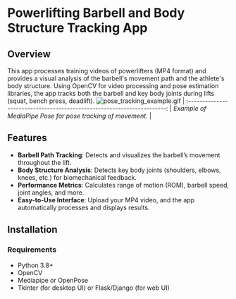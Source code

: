 # Powerlifting Barbell and Body Structure Tracking App

## Overview
This app processes training videos of powerlifters (MP4 format) and provides a visual analysis of the barbell's movement path and the athlete's body structure. Using OpenCV for video processing and pose estimation libraries, the app tracks both the barbell and key body joints during lifts (squat, bench press, deadlift).
![pose_tracking_example.gif](https://mediapipe.dev/images/mobile/pose_tracking_example.gif) |
:----------------------------------------------------------------------: |
*Example of MediaPipe Pose for pose tracking of movement.*                    |

## Features
- **Barbell Path Tracking**: Detects and visualizes the barbell’s movement throughout the lift.
- **Body Structure Analysis**: Detects key body joints (shoulders, elbows, knees, etc.) for biomechanical feedback.
- **Performance Metrics**: Calculates range of motion (ROM), barbell speed, joint angles, and more.
- **Easy-to-Use Interface**: Upload your MP4 video, and the app automatically processes and displays results.

## Installation

### Requirements
- Python 3.8+
- OpenCV
- Mediapipe or OpenPose
- Tkinter (for desktop UI) or Flask/Django (for web UI)

